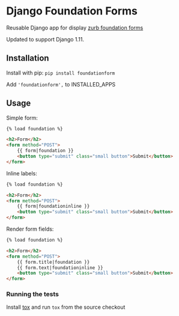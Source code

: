 # Django Foundation Forms

Reusable Django app for display [zurb foundation forms](http://foundation.zurb.com/)

Updated to support Django 1.11.

## Installation
Install with pip: `pip install foundationform`

Add `'foundationform',` to INSTALLED_APPS

## Usage

Simple form:

```html
{% load foundation %}

<h2>Form</h2>
<form method="POST">
    {{ form|foundation }}
    <button type="submit" class="small button">Submit</button>
</form>
```

Inline labels:

```html
{% load foundation %}

<h2>Form</h2>
<form method="POST">
    {{ form|foundationinline }}
    <button type="submit" class="small button">Submit</button>
</form>
```

Render form fields:
```html
{% load foundation %}

<h2>Form</h2>
<form method="POST">
    {{ form.title|foundation }}
    {{ form.text|foundationinline }}
    <button type="submit" class="small button">Submit</button>
</form>
```

### Running the tests
Install [tox](http://tox.testrun.org/) and run `tox` from the source checkout
